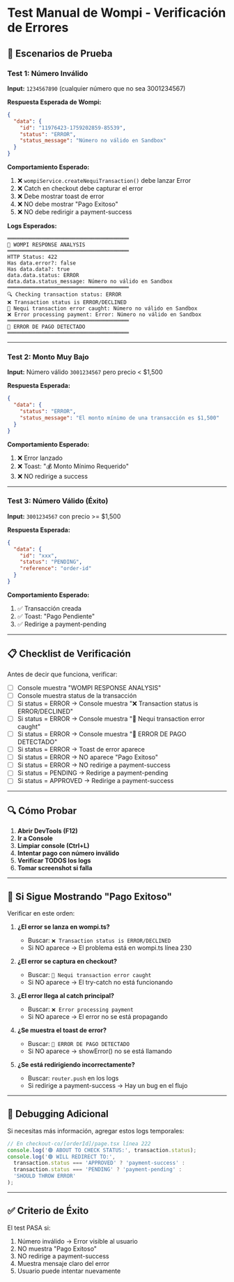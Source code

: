 # Test Manual de Wompi - Verificación de Errores

## 🧪 Escenarios de Prueba

### Test 1: Número Inválido
**Input:** `1234567890` (cualquier número que no sea 3001234567)

**Respuesta Esperada de Wompi:**
```json
{
  "data": {
    "id": "11976423-1759202859-85539",
    "status": "ERROR",
    "status_message": "Número no válido en Sandbox"
  }
}
```

**Comportamiento Esperado:**
1. ❌ `wompiService.createNequiTransaction()` debe lanzar Error
2. ❌ Catch en checkout debe capturar el error
3. ❌ Debe mostrar toast de error
4. ❌ NO debe mostrar "Pago Exitoso"
5. ❌ NO debe redirigir a payment-success

**Logs Esperados:**
```
═══════════════════════════════════════
🔵 WOMPI RESPONSE ANALYSIS
═══════════════════════════════════════
HTTP Status: 422
Has data.error?: false
Has data.data?: true
data.data.status: ERROR
data.data.status_message: Número no válido en Sandbox
═══════════════════════════════════════
🔍 Checking transaction status: ERROR
❌ Transaction status is ERROR/DECLINED
🔴 Nequi transaction error caught: Número no válido en Sandbox
❌ Error processing payment: Error: Número no válido en Sandbox
═══════════════════════════════════════
🚨 ERROR DE PAGO DETECTADO
═══════════════════════════════════════
```

---

### Test 2: Monto Muy Bajo
**Input:** Número válido `3001234567` pero precio < $1,500

**Respuesta Esperada:**
```json
{
  "data": {
    "status": "ERROR",
    "status_message": "El monto mínimo de una transacción es $1,500"
  }
}
```

**Comportamiento Esperado:**
1. ❌ Error lanzado
2. ❌ Toast: "💰 Monto Mínimo Requerido"
3. ❌ NO redirige a success

---

### Test 3: Número Válido (Éxito)
**Input:** `3001234567` con precio >= $1,500

**Respuesta Esperada:**
```json
{
  "data": {
    "id": "xxx",
    "status": "PENDING",
    "reference": "order-id"
  }
}
```

**Comportamiento Esperado:**
1. ✅ Transacción creada
2. ✅ Toast: "Pago Pendiente"
3. ✅ Redirige a payment-pending

---

## 📋 Checklist de Verificación

Antes de decir que funciona, verificar:

- [ ] Console muestra "WOMPI RESPONSE ANALYSIS"
- [ ] Console muestra status de la transacción
- [ ] Si status = ERROR → Console muestra "❌ Transaction status is ERROR/DECLINED"
- [ ] Si status = ERROR → Console muestra "🔴 Nequi transaction error caught"
- [ ] Si status = ERROR → Console muestra "🚨 ERROR DE PAGO DETECTADO"
- [ ] Si status = ERROR → Toast de error aparece
- [ ] Si status = ERROR → NO aparece "Pago Exitoso"
- [ ] Si status = ERROR → NO redirige a payment-success
- [ ] Si status = PENDING → Redirige a payment-pending
- [ ] Si status = APPROVED → Redirige a payment-success

---

## 🔍 Cómo Probar

1. **Abrir DevTools (F12)**
2. **Ir a Console**
3. **Limpiar console (Ctrl+L)**
4. **Intentar pago con número inválido**
5. **Verificar TODOS los logs**
6. **Tomar screenshot si falla**

---

## 🐛 Si Sigue Mostrando "Pago Exitoso"

Verificar en este orden:

1. **¿El error se lanza en wompi.ts?**
   - Buscar: `❌ Transaction status is ERROR/DECLINED`
   - Si NO aparece → El problema está en wompi.ts línea 230

2. **¿El error se captura en checkout?**
   - Buscar: `🔴 Nequi transaction error caught`
   - Si NO aparece → El try-catch no está funcionando

3. **¿El error llega al catch principal?**
   - Buscar: `❌ Error processing payment`
   - Si NO aparece → El error no se está propagando

4. **¿Se muestra el toast de error?**
   - Buscar: `🚨 ERROR DE PAGO DETECTADO`
   - Si NO aparece → showError() no se está llamando

5. **¿Se está redirigiendo incorrectamente?**
   - Buscar: `router.push` en los logs
   - Si redirige a payment-success → Hay un bug en el flujo

---

## 🔧 Debugging Adicional

Si necesitas más información, agregar estos logs temporales:

```typescript
// En checkout-co/[orderId]/page.tsx línea 222
console.log('🟢 ABOUT TO CHECK STATUS:', transaction.status);
console.log('🟢 WILL REDIRECT TO:', 
  transaction.status === 'APPROVED' ? 'payment-success' :
  transaction.status === 'PENDING' ? 'payment-pending' :
  'SHOULD THROW ERROR'
);
```

---

## ✅ Criterio de Éxito

El test PASA si:
1. Número inválido → Error visible al usuario
2. NO muestra "Pago Exitoso"
3. NO redirige a payment-success
4. Muestra mensaje claro del error
5. Usuario puede intentar nuevamente
